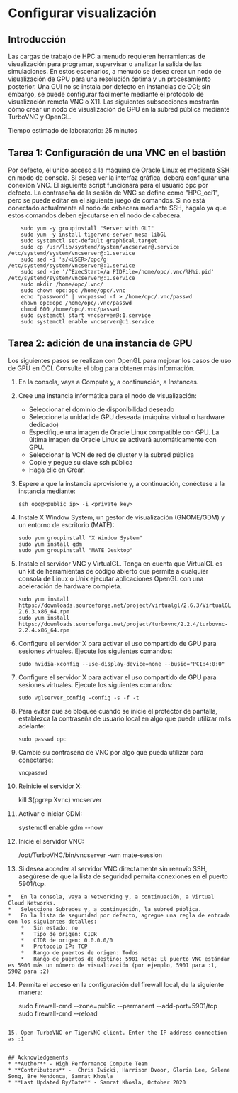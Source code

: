 # Configurar visualización

## Introducción

Las cargas de trabajo de HPC a menudo requieren herramientas de visualización para programar, supervisar o analizar la salida de las simulaciones. En estos escenarios, a menudo se desea crear un nodo de visualización de GPU para una resolución óptima y un procesamiento posterior. Una GUI no se instala por defecto en instancias de OCI; sin embargo, se puede configurar fácilmente mediante el protocolo de visualización remota VNC o X11. Las siguientes subsecciones mostrarán cómo crear un nodo de visualización de GPU en la subred pública mediante TurboVNC y OpenGL.

Tiempo estimado de laboratorio: 25 minutos

## Tarea 1: Configuración de una VNC en el bastión

Por defecto, el único acceso a la máquina de Oracle Linux es mediante SSH en modo de consola. Si desea ver la interfaz gráfica, deberá configurar una conexión VNC. El siguiente script funcionará para el usuario opc por defecto. La contraseña de la sesión de VNC se define como "HPC\_oci1", pero se puede editar en el siguiente juego de comandos. Si no está conectado actualmente al nodo de cabecera mediante SSH, hágalo ya que estos comandos deben ejecutarse en el nodo de cabecera.

        sudo yum -y groupinstall "Server with GUI"
        sudo yum -y install tigervnc-server mesa-libGL
        sudo systemctl set-default graphical.target
        sudo cp /usr/lib/systemd/system/vncserver@.service /etc/systemd/system/vncserver@:1.service
        sudo sed -i 's/<USER>/opc/g' /etc/systemd/system/vncserver@:1.service
        sudo sed -ie '/^ExecStart=/a PIDFile=/home/opc/.vnc/%H%i.pid' /etc/systemd/system/vncserver@:1.service
        sudo mkdir /home/opc/.vnc/
        sudo chown opc:opc /home/opc/.vnc
        echo "password" | vncpasswd -f > /home/opc/.vnc/passwd
        chown opc:opc /home/opc/.vnc/passwd
        chmod 600 /home/opc/.vnc/passwd
        sudo systemctl start vncserver@:1.service
        sudo systemctl enable vncserver@:1.service
    

## Tarea 2: adición de una instancia de GPU

Los siguientes pasos se realizan con OpenGL para mejorar los casos de uso de GPU en OCI. Consulte el blog para obtener más información.

1.  En la consola, vaya a Compute y, a continuación, a Instances.
    
2.  Cree una instancia informática para el nodo de visualización:
    
    *   Seleccionar el dominio de disponibilidad deseado
    *   Seleccione la unidad de GPU deseada (máquina virtual o hardware dedicado)
    *   Especifique una imagen de Oracle Linux compatible con GPU. La última imagen de Oracle Linux se activará automáticamente con GPU.
    *   Seleccionar la VCN de red de cluster y la subred pública
    *   Copie y pegue su clave ssh pública
    *   Haga clic en Crear.
3.  Espere a que la instancia aprovisione y, a continuación, conéctese a la instancia mediante:
    
        ssh opc@<public ip> -i <private key> 
        
4.  Instale X Window System, un gestor de visualización (GNOME/GDM) y un entorno de escritorio (MATE):
    
        sudo yum groupinstall "X Window System"
        sudo yum install gdm
        sudo yum groupinstall "MATE Desktop"    
        
5.  Instale el servidor VNC y VirtualGL. Tenga en cuenta que VirtualGL es un kit de herramientas de código abierto que permite a cualquier consola de Linux o Unix ejecutar aplicaciones OpenGL con una aceleración de hardware completa.
    
        sudo yum install https://downloads.sourceforge.net/project/virtualgl/2.6.3/VirtualGL-2.6.3.x86_64.rpm
        sudo yum install https://downloads.sourceforge.net/project/turbovnc/2.2.4/turbovnc-2.2.4.x86_64.rpm    
        
6.  Configure el servidor X para activar el uso compartido de GPU para sesiones virtuales. Ejecute los siguientes comandos:
    
        sudo nvidia-xconfig --use-display-device=none --busid="PCI:4:0:0"
        
7.  Configure el servidor X para activar el uso compartido de GPU para sesiones virtuales. Ejecute los siguientes comandos:
    
        sudo vglserver_config -config -s -f -t
        
8.  Para evitar que se bloquee cuando se inicie el protector de pantalla, establezca la contraseña de usuario local en algo que pueda utilizar más adelante:
    
        sudo passwd opc
        
9.  Cambie su contraseña de VNC por algo que pueda utilizar para conectarse:
    
        vncpasswd
        
10.  Reinicie el servidor X:
    
        kill $(pgrep Xvnc)
        vncserver
        
11.  Activar e iniciar GDM:
    
        systemctl enable gdm --now
        
12.  Inicie el servidor VNC:
    
        /opt/TurboVNC/bin/vncserver -wm mate-session
        
13.  Si desea acceder al servidor VNC directamente sin reenvío SSH, asegúrese de que la lista de seguridad permita conexiones en el puerto 5901/tcp.
    
    *   En la consola, vaya a Networking y, a continuación, a Virtual Cloud Networks.
    *   Seleccione Subredes y, a continuación, la subred pública.
    *   En la lista de seguridad por defecto, agregue una regla de entrada con los siguientes detalles:
        *   Sin estado: no
        *   Tipo de origen: CIDR
        *   CIDR de origen: 0.0.0.0/0
        *   Protocolo IP: TCP
        *   Rango de puertos de origen: Todos
        *   Rango de puertos de destino: 5901 Nota: El puerto VNC estándar es 5900 más un número de visualización (por ejemplo, 5901 para :1, 5902 para :2)
14.  Permita el acceso en la configuración del firewall local, de la siguiente manera:
    

     sudo firewall-cmd --zone=public --permanent --add-port=5901/tcp
     sudo firewall-cmd --reload
     ```
    15. Open TurboVNC or TigerVNC client. Enter the IP address connection as :1
    
    
    ## Acknowledgements
    * **Author** - High Performance Compute Team
    * **Contributors** -  Chris Iwicki, Harrison Dvoor, Gloria Lee, Selene Song, Bre Mendonca, Samrat Khosla
    * **Last Updated By/Date** - Samrat Khosla, October 2020